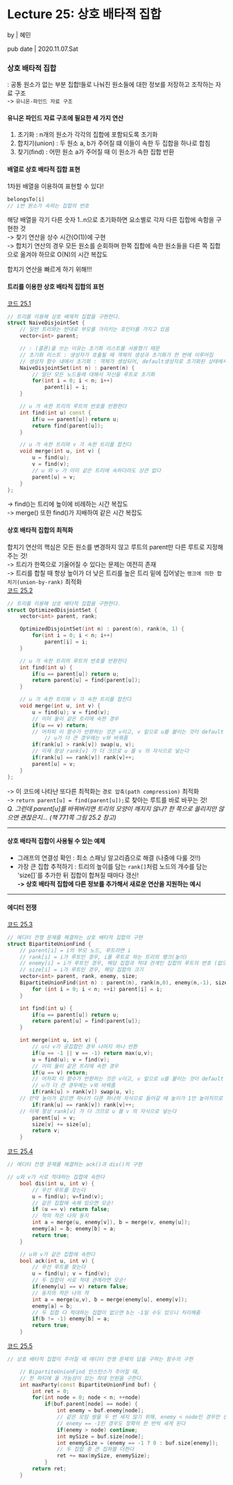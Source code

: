 # **Lecture 25: 상호 배타적 집합**

by | 혜민

pub date | 2020.11.07.Sat

### **상호 배타적 집합**
: 공통 원소가 없는 부분 집합!들로 나눠진 원소들에 대한 정보를 저장하고 조작하는 자료 구조  
-> `유니온-파인드 자료 구조`

#### 유니온 파인드 자료 구조에 필요한 세 가지 연산
1. 초기화 : n개의 원소가 각각의 집합에 포함되도록 초기화
2. 합치기(union) : 두 원소 a, b가 주어질 떄 이들이 속한 두 집합을 하나로 합침
3. 찾기(find) : 어떤 원소 a가 주어질 때 이 원소가 속한 집합 반환

#### 배열로 상호 배타적 집합 표현
1차원 배열을 이용하여 표현할 수 있다!
```c++
belongsTo[i] 
// i번 원소가 속하는 집합의 번호
```
해당 배열을 각기 다른 숫자 1..n으로 초기화하면 요소별로 각자 다른 집합에 속함을 구현한 것  
-> 찾기 연산을 상수 시간(O(1))에 구현  
-> 합치기 연산의 경우 모든 원소를 순회하며 한쪽 집합에 속한 원소들을 다른 쪽 집합으로 옮겨야 하므로 O(N)의 시간 복잡도



합치기 연산을 빠르게 하기 위해!!!
#### 트리를 이용한 상호 배타적 집합의 표현
[코드 25.1](../hyemin/25_DisjointSet/Disjoint.cpp)
```c++
// 트리를 이용해 상호 배제적 집합을 구현한다.
struct NaiveDisjointSet {
	// 일반 트리와는 반대로 부모를 가리키는 포인터를 가지고 있음
	vector<int> parent;

	// : (콜론)을 쓰는 이유는 초기화 리스트를 사용했기 때문
	// 초기화 리스트 : 생성자가 호출될 때 객체의 생성과 초기화가 한 번에 이루어짐
	// 생성자 함수 내에서 초기화 : 객체가 생성되어, default생성자로 초기화된 상태에서 다시 한 번 할당
	NaiveDisjointSet(int n) : parent(n) {
		// 일단 모든 노드들에 대해서 자신을 루트로 초기화
		for(int i = 0; i < n; i++)
			parent[i] = i;
	}

	// u 가 속한 트리의 루트의 번호를 반환한다
	int find(int u) const {
		if(u == parent[u]) return u;
		return find(parent[u]);
	}

	// u 가 속한 트리와 v 가 속한 트리를 합친다
	void merge(int u, int v) {
		u = find(u);
		v = find(v);
		// u 와 v 가 이미 같은 트리에 속하더라도 상관 없다
		parent[u] = v;
	}
};
```
-> find()는 트리에 높이에 비례하는 시간 복잡도  
-> merge() 또한 find()가 지배하여 같은 시간 복잡도

#### 상호 배타적 집합의 최적화
합치기 연산의 핵심은 모든 원소를 변경하지 않고 루트의 parent만 다른 루트로 지정해주는 것!  
-> 트리가 한쪽으로 기울어질 수 있다는 문제는 여전히 존재  
-> 트리를 합칠 때 항상 높이가 더 낮은 트리를 높은 트리 밑에 집어넣는 `랭크에 의한 합치기(union-by-rank)` 최적화  
[코드 25.2](../hyemin/25_DisjointSet/Disjoint.cpp)
```c++
// 트리를 이용해 상호 배타적 집합을 구현한다.
struct OptimizedDisjointSet {
	vector<int> parent, rank;

	OptimizedDisjointSet(int n) : parent(n), rank(n, 1) {
		for(int i = 0; i < n; i++)
			parent[i] = i;
	}

	// u 가 속한 트리의 루트의 번호를 반환한다
	int find(int u) {
		if(u == parent[u]) return u;
		return parent[u] = find(parent[u]);
	}

	// u 가 속한 트리와 v 가 속한 트리를 합친다
	void merge(int u, int v) {
		u = find(u); v = find(v);
		// 이미 둘이 같은 트리에 속한 경우
		if(u == v) return;
		// 어차피 이 함수가 반환하는 것은 v이고, v 밑으로 u를 붙이는 것이 default
       		// u가 더 큰 경우에는 v와 바꿔줌 
		if(rank[u] > rank[v]) swap(u, v);
		// 이제 항상 rank[v] 가 더 크므로 u 를 v 의 자식으로 넣는다
		if(rank[u] == rank[v]) rank[v]++;
		parent[u] = v;
	}
};
```
-> 이 코드에 나타난 또다른 최적화는 `경로 압축(path compression)` 최적화  
-> `return parent[u] = find(parent[u]);`로 찾아는 루트를 바로 바꾸는 것!  
*Q. 그런데 parent[u]를 바꿔버리면 트리의 모양이 깨지지 않나? 한 쪽으로 쏠리지만 않으면 괜찮은지... (책 771쪽 그림 25.2 참고)*

---

#### 상호 배타적 집합이 사용될 수 있는 예제

- 그래프의 연결성 확인 : 최소 스패닝 알고리즘으로 해결 (나중에 다룰 것!!)
- 가장 큰 집합 추적하기 : 트리의 높이를 담는 `rank[]`처럼 노드의 개수를 담는 'size[]`를 추가한 뒤 집합이 합쳐질 때마다 갱신!  
**-> 상호 배타적 집합에 다른 정보를 추가해서 새로운 연산을 지원하는 예시**

---

#### 에디터 전쟁
[코드 25.3](../hyemin/25_DisjointSet/EditorWars.cpp)
```c++
// 에디터 전쟁 문제를 해결하는 상호 배타적 집합의 구현
struct BipartiteUnionFind {
    // parent[i] = i의 부모 노드, 루트라면 i
    // rank[i] = i가 루트인 경우, i를 루트로 하는 트리의 랭크(높이)
    // enemy[i] = i가 루트인 경우, 해당 집합과 적대 관계인 집합의 루트의 번호 (없으면 -1)
    // size[i] = i가 루트인 경우, 해당 집합의 크기
    vector<int> parent, rank, enemy, size;
    BipartiteUnionFind(int n) : parent(n), rank(n,0), enemy(n,-1), size(n,1) {
        for (int i = 0; i < n; ++i) parent[i] = i;
    }

    int find(int u) {
		if(u == parent[u]) return u;
		return parent[u] = find(parent[u]);
	}

    int merge(int u, int v) {
        // u나 v가 공집합인 경우 나머지 하나 반환
        if(u == -1 || v == -1) return max(u,v);
        u = find(u); v = find(v);
        // 이미 둘이 같은 트리에 속한 경우
        if(u == v) return;
        // 어차피 이 함수가 반환하는 것은 v이고, v 밑으로 u를 붙이는 것이 default
        // u가 더 큰 경우에는 v와 바꿔줌 
        if(rank[u] > rank[v]) swap(u, v);
	// 만약 높이가 같으면 하나가 다른 하나의 자식으로 들어갈 때 높이가 1만 높아지므로 처리
        if(rank[u] == rank[v]) rank[v]++;
	// 이제 항상 rank[v] 가 더 크므로 u 를 v 의 자식으로 넣는다
        parent[u] = v;
        size[v] += size[u];
        return v;
    }
```

[코드 25.4](../hyemin/25_DisjointSet/EditorWars.cpp)
```c++
// 에디터 전쟁 문제를 해결하는 ack()과 dis()의 구현

// u와 v가 서로 적대하는 집합에 속한다
    bool dis(int u, int v) {
        // 우선 루트를 찾는다
        u = find(u); v=find(v);
        // 같은 집합에 속해 있으면 모순!
        if (u == v) return false;
        // 적의 적은 나의 동지
        int a = merge(u, enemy[v]), b = merge(v, enemy[u]);
        enemy[a] = b; enemy[b] = a;
        return true;
    }

    // u와 v가 같은 집합에 속한다
    bool ack(int u, int v) {
        // 우선 루트를 찾는다
        u = find(u); v = find(v);
        // 두 집합이 서로 적대 관계라면 모순!
        if(enemy[u] == v) return false;
        // 동지의 적은 나의 적
        int a = merge(u,v), b = merge(enemy[u], enemy[v]);
        enemy[a] = b;
        // 두 집합 다 적대하는 집합이 없으면 b는 -1일 수도 있으니 처리해줌
        if(b != -1) enemy[b] = a;
        return true;
    }
```

[코드 25.5](../hyemin/25_DisjointSet/EditorWars.cpp)
```c++
// 상호 배타적 집합이 주어질 때 에디터 전쟁 문제의 답을 구하는 함수의 구현

    // BipartiteUnionFind 인스턴스가 주어질 때,
    // 한 파티에 올 가능성이 있는 최대 인원을 구한다.
    int maxParty(const BipartiteUnionFind buf) {
        int ret = 0;
        for(int node = 0; node < n; ++node)
            if(buf.parent[node] == node) {
                int enemy = buf.enemy[node];
                // 같은 모임 쌍을 두 번 세지 않기 위해, enemy < node인 경우만 센다
                // enemy == -1인 경우도 정확히 한 번씩 세게 된다
                if(enemy > node) continue;
                int mySize = buf.size[node];
                int enemySize = (enemy == -1 ? 0 : buf.size[enemy]);
                // 두 집합 중 큰 집하블 더한다
                ret += max(mySize, enemySize);
            }
        return ret;
    }
```
